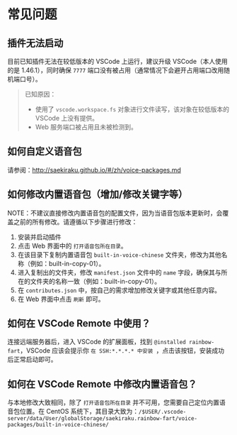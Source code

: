 # 常见问题

## 插件无法启动

目前已知插件无法在较低版本的 VSCode 上运行，建议升级 VSCode（本人使用的是 1.46.1），同时确保 `7777` 端口没有被占用（通常情况下会避开占用端口改用随机端口号）。

> 已知原因：
> - 使用了 `vscode.workspace.fs` 对象进行文件读写，该对象在较低版本的 VSCode 上没有提供。
> - Web 服务端口被占用且未被检测到。

## 如何自定义语音包

请参阅：http://saekiraku.github.io/#/zh/voice-packages.md

## 如何修改内置语音包（增加/修改关键字等）

NOTE：不建议直接修改内置语音包的配置文件，因为当语音包版本更新时，会覆盖之前的所有修改。请遵循以下步骤进行修改：

1. 安装并启动插件
2. 点击 Web 界面中的 `打开语音包所在目录`。
3. 在该目录下复制内置语音包 `built-in-voice-chinese` 文件夹，修改为其他名称（例如：built-in-copy-01）。
4. 进入复制出的文件夹，修改 `manifest.json` 文件中的 `name` 字段，确保其与所在的文件夹的名称一致（例如：built-in-copy-01）。
5. 在 `contributes.json` 中，按自己的需求增加修改关键字或其他任意内容。
6. 在 Web 界面中点击 `刷新` 即可。

## 如何在 VSCode Remote 中使用？

连接远端服务器后，进入 VSCode 的扩展面板，找到 `@installed rainbow-fart`，VSCode 应该会提示你 `在 SSH:*.*.*.* 中安装 `，点击该按钮，安装成功后正常启动即可。

## 如何在 VSCode Remote 中修改内置语音包？

与本地修改大致相同，除了 `打开语音包所在目录` 并不可用，您需要自己定位内置语音包位置。在 CentOS 系统下，其目录大致为：`/$USER/.vscode-server/data/User/globalStorage/saekiraku.rainbow-fart/voice-packages/built-in-voice-chinese/`